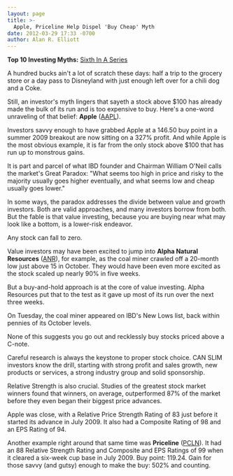 ```yaml
---
layout: page
title: >-
  Apple, Priceline Help Dispel 'Buy Cheap' Myth
date: 2012-03-29 17:33 -0700
author: Alan R. Elliott
---
```





**Top 10 Investing Myths:** [Sixth In A Series](http://news.investors.com/specialreport/604007/201203141812/top-10-investing-myths.aspx )


A hundred bucks ain't a lot of scratch these days: half a trip to the grocery store or a day pass to Disneyland with just enough left over for a chili dog and a Coke.


Still, an investor's myth lingers that sayeth a stock above \$100 has already made the bulk of its run and is too expensive to buy. Here's a one-word unraveling of that belief: **Apple** ([AAPL](https://research.investors.com/quote.aspx?symbol=AAPL)).


Investors savvy enough to have grabbed Apple at a 146.50 buy point in a summer 2009 breakout are now sitting on a 327% profit. And while Apple is the most obvious example, it is far from the only stock above \$100 that has run up to monstrous gains.


It is part and parcel of what IBD founder and Chairman William O'Neil calls the market's Great Paradox: "What seems too high in price and risky to the majority usually goes higher eventually, and what seems low and cheap usually goes lower."


In some ways, the paradox addresses the divide between value and growth investors. Both are valid approaches, and many investors borrow from both. But the fable is that value investing, because you are buying near what may look like a bottom, is a lower-risk endeavor.


Any stock can fall to zero.


Value investors may have been excited to jump into **Alpha Natural Resources** ([ANR](https://research.investors.com/quote.aspx?symbol=ANR)), for example, as the coal miner crawled off a 20-month low just above 15 in October. They would have been even more excited as the stock scaled up nearly 90% in five weeks.


But a buy-and-hold approach is at the core of value investing. Alpha Resources put that to the test as it gave up most of its run over the next three weeks.


On Tuesday, the coal miner appeared on IBD's New Lows list, back within pennies of its October levels.


None of this suggests you go out and recklessly buy stocks priced above a C-note.


Careful research is always the keystone to proper stock choice. CAN SLIM investors know the drill, starting with strong profit and sales growth, new products or services, a strong industry group and solid sponsorship.


Relative Strength is also crucial. Studies of the greatest stock market winners found that winners, on average, outperformed 87% of the market before they even began their biggest price advances.


Apple was close, with a Relative Price Strength Rating of 83 just before it started its advance in July 2009. It also had a Composite Rating of 98 and an EPS Rating of 94.


Another example right around that same time was **Priceline** ([PCLN](https://research.investors.com/quote.aspx?symbol=PCLN)). It had an 88 Relative Strength Rating and Composite and EPS Ratings of 99 when it cleared a six-week cup base in July 2009. Buy point: 119.24. Gain for those savvy (and gutsy) enough to make the buy: 502% and counting.




